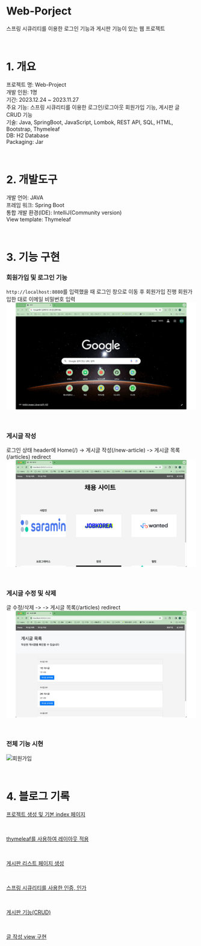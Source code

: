 # Web-Porject
스프링 시큐리티를 이용한 로그인 기능과 게시판 기능이 있는 웹 프로젝트

<br>

# 1. 개요
프로젝트 명: Web-Project  
개발 인원: 1명  
기간: 2023.12.24 ~ 2023.11.27  
주요 기능: 스프링 시큐리티를 이용한 로그인/로그아웃 회원가입 기능, 게시판 글 CRUD 기능  
기술: Java, SpringBoot, JavaScript, Lombok, REST API, SQL, HTML, Bootstrap, Thymeleaf  
DB: H2 Database  
Packaging: Jar

<br>

# 2. 개발도구
개발 언어: JAVA  
프레임 워크: Spring Boot  
통합 개발 환경(IDE): IntelliJ(Community version)  
View template: Thymeleaf  

<br>


# 3. 기능 구현
### 회원가입 및 로그인 기능  
`http://localhost:8080`를 입력했을 때 로그인 창으로 이동 후 회원가입 진행
회원가입한 대로 이메일 비밀번호 입력
![회원가입](images/회원가입로그인.gif)


<br>

### 게시글 작성  
로그인 상태
header에 Home(/) -> 게시글 작성(/new-article) -> 게시글 목록(/articles) redirect
![게시글 작성](images/게시글작성.gif)

<br>

### 게시글 수정 및 삭제  
글 수정/삭제 -> -> 게시글 목록(/articles) redirect
![게시글 수정 및 삭제](images/게시글수정삭제.gif)

<br>

### 전체 기능 시현  
![회원가입](images/전체기능.gif)

<br>

# 4. 블로그 기록
[프로젝트 생성 및 기본 index 페이지](https://build-enough.tistory.com/367)  

<br>

[thymeleaf를 사용하여 레이아웃 적용](https://build-enough.tistory.com/368)

<br>

[게시판 리스트 페이지 생성](https://build-enough.tistory.com/369)

<br>

[스프링 시큐리티를 사용한 인증, 인가](https://build-enough.tistory.com/370)

<br>

[게시판 기능(CRUD)](https://build-enough.tistory.com/371)

<br>

[글 작성 view 구현](https://build-enough.tistory.com/372)


